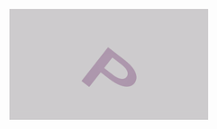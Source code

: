 <a href="https://www.linkedin.com/in/alex-king00/"><img src="https://github.com/gnikxela0328/gnikxela0328/blob/main/purplestack.gif" width="70%" height="70%" /></a>
